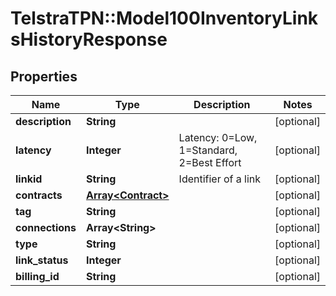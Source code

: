 # TelstraTPN::Model100InventoryLinksHistoryResponse

## Properties
Name | Type | Description | Notes
------------ | ------------- | ------------- | -------------
**description** | **String** |  | [optional] 
**latency** | **Integer** | Latency: 0&#x3D;Low, 1&#x3D;Standard, 2&#x3D;Best Effort | [optional] 
**linkid** | **String** | Identifier of a link | [optional] 
**contracts** | [**Array&lt;Contract&gt;**](Contract.md) |  | [optional] 
**tag** | **String** |  | [optional] 
**connections** | **Array&lt;String&gt;** |  | [optional] 
**type** | **String** |  | [optional] 
**link_status** | **Integer** |  | [optional] 
**billing_id** | **String** |  | [optional] 


